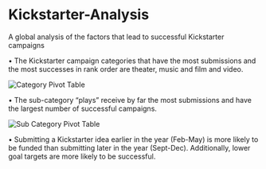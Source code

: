 # Kickstarter-Analysis
A global analysis of the factors that lead to successful Kickstarter campaigns

•	The Kickstarter campaign categories that have the most submissions and the most successes in rank order are theater, music and film and   video. 

![Category Pivot Table](https://user-images.githubusercontent.com/48166327/57978100-10d8ce00-79bb-11e9-8dcd-9ce8686f9586.png)

•	The sub-category “plays” receive by far the most submissions and have the largest number of successful campaigns.  


![Sub Category Pivot Table](https://user-images.githubusercontent.com/48166327/57978101-16ceaf00-79bb-11e9-906a-13e4d6f6e258.png)


•	Submitting a Kickstarter idea earlier in the year (Feb-May) is more likely to be funded than submitting later in the year (Sept-Dec).     Additionally, lower goal targets are more likely to be successful. 




